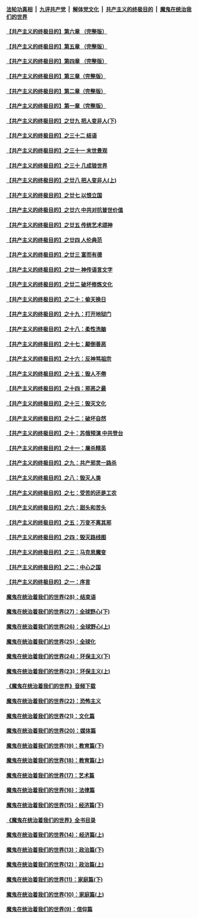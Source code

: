 

####  [法轮功真相](../../../../basic/blob/master/README.md?t=07100402) &nbsp;|&nbsp; [九评共产党](../../../../9ping.md/blob/master/README.md?t=07100402) &nbsp;|&nbsp; [解体党文化](../../../../jtdwh.md/blob/master/README.md?t=07100402)  &nbsp;|&nbsp; [共产主义的终极目的](../../../../gczydzjmd.md/blob/master/README.md?t=07100402) &nbsp;|&nbsp; [魔鬼在统治我们的世界](../../../../mgztzwmdsj.md/blob/master/README.md?t=07100402) 

#### [【共产主义的终极目的】第六章 （完整版）](../pages/nsc422/n11428913.md?t=07100402) 

#### [【共产主义的终极目的】第五章 （完整版）](../pages/nsc422/n11428912.md?t=07100402) 

#### [【共产主义的终极目的】第四章 （完整版）](../pages/nsc422/n11428907.md?t=07100402) 

#### [【共产主义的终极目的】第三章（完整版）](../pages/nsc422/n11428848.md?t=07100402) 

#### [【共产主义的终极目的】第二章（完整版）](../pages/nsc422/n11428831.md?t=07100402) 

#### [【共产主义的终极目的】第一章（完整版）](../pages/nsc422/n11417651.md?t=07100402) 

#### [【共产主义的终极目的】之廿九 把人变非人(下)](../pages/nsc422/n11344140.md?t=07100402) 

#### [【共产主义的终极目的】之三十二 结语](../pages/nsc422/n11360535.md?t=07100402) 

#### [【共产主义的终极目的】之三十一 末世景观](../pages/nsc422/n11351129.md?t=07100402) 

#### [【共产主义的终极目的】之三十 几成狼世界](../pages/nsc422/n11348280.md?t=07100402) 

#### [【共产主义的终极目的】之廿八 把人变非人(上)](../pages/nsc422/n11340492.md?t=07100402) 

#### [【共产主义的终极目的】之廿七 以恨立国](../pages/nsc422/n11336944.md?t=07100402) 

#### [【共产主义的终极目的】之廿六 中共对抗普世价值](../pages/nsc422/n11324785.md?t=07100402) 

#### [【共产主义的终极目的】之廿五 传统艺术颂神](../pages/nsc422/n11296396.md?t=07100402) 

#### [【共产主义的终极目的】之廿四 人伦典范](../pages/nsc422/n11296397.md?t=07100402) 

#### [【共产主义的终极目的】之廿三 富而有德](../pages/nsc422/n11283598.md?t=07100402) 

#### [【共产主义的终极目的】之廿一 神传语言文字](../pages/nsc422/n11263265.md?t=07100402) 

#### [【共产主义的终极目的】之廿二 破坏修炼文化](../pages/nsc422/n11245728.md?t=07100402) 

#### [【共产主义的终极目的】之二十：偷天换日](../pages/nsc422/n11238846.md?t=07100402) 

#### [【共产主义的终极目的】之十九：打开地狱门](../pages/nsc422/n11206376.md?t=07100402) 

#### [【共产主义的终极目的】之十八：柔性洗脑](../pages/nsc422/n11199994.md?t=07100402) 

#### [【共产主义的终极目的】之十七：颠倒善恶](../pages/nsc422/n11179782.md?t=07100402) 

#### [【共产主义的终极目的】之十六：反神骂祖宗](../pages/nsc422/n11166798.md?t=07100402) 

#### [【共产主义的终极目的】之十五：毁人不倦](../pages/nsc422/n11166792.md?t=07100402) 

#### [【共产主义的终极目的】之十四：邪恶之最](../pages/nsc422/n11150249.md?t=07100402) 

#### [【共产主义的终极目的】之十三：毁灭文化](../pages/nsc422/n11135227.md?t=07100402) 

#### [【共产主义的终极目的】之十二：破坏自然](../pages/nsc422/n11135214.md?t=07100402) 

#### [【共产主义的终极目的】之十：苏俄预演 中共登台](../pages/nsc422/n11118424.md?t=07100402) 

#### [【共产主义的终极目的】之十一：屠杀精英](../pages/nsc422/n11118442.md?t=07100402) 

#### [【共产主义的终极目的】之九：共产邪灵一路杀](../pages/nsc422/n11114139.md?t=07100402) 

#### [【共产主义的终极目的】之八：毁灭人类](../pages/nsc422/n11108503.md?t=07100402) 

#### [【共产主义的终极目的】之七：受苦的还是工农](../pages/nsc422/n11101809.md?t=07100402) 

#### [【共产主义的终极目的】之六：甜头和苦头](../pages/nsc422/n11096971.md?t=07100402) 

#### [【共产主义的终极目的】之五：万变不离其邪](../pages/nsc422/n11091285.md?t=07100402) 

#### [【共产主义的终极目的】之四：毁灭路线图](../pages/nsc422/n11086284.md?t=07100402) 

#### [【共产主义的终极目的】之三：马克思魔变](../pages/nsc422/n11061941.md?t=07100402) 

#### [【共产主义的终极目的】之二：中心之国](../pages/nsc422/n11047728.md?t=07100402) 

#### [【共产主义的终极目的】之一：序言](../pages/nsc422/n11086077.md?t=07100402) 

#### [魔鬼在统治着我们的世界(28)：结束语](../pages/nsc422/n10936246.md?t=07100402) 

#### [魔鬼在统治着我们的世界(27)：全球野心(下)](../pages/nsc422/n10928319.md?t=07100402) 

#### [魔鬼在统治着我们的世界(26)：全球野心(上)](../pages/nsc422/n10900318.md?t=07100402) 

#### [魔鬼在统治着我们的世界(25)：全球化](../pages/nsc422/n10788205.md?t=07100402) 

#### [魔鬼在统治着我们的世界(24)：环保主义(下)](../pages/nsc422/n10695307.md?t=07100402) 

#### [魔鬼在统治着我们的世界(23)：环保主义(上)](../pages/nsc422/n10688613.md?t=07100402) 

#### [《魔鬼在统治着我们的世界》音频下载](../pages/nsc422/n10635553.md?t=07100402) 

#### [魔鬼在统治着我们的世界(22)：恐怖主义](../pages/nsc422/n10614727.md?t=07100402) 

#### [魔鬼在统治着我们的世界(21)：文化篇](../pages/nsc422/n10597706.md?t=07100402) 

#### [魔鬼在统治着我们的世界(20)：媒体篇](../pages/nsc422/n10586579.md?t=07100402) 

#### [魔鬼在统治着我们的世界(19)：教育篇(下)](../pages/nsc422/n10564808.md?t=07100402) 

#### [魔鬼在统治着我们的世界(18)：教育篇(上)](../pages/nsc422/n10526970.md?t=07100402) 

#### [魔鬼在统治着我们的世界(17)：艺术篇](../pages/nsc422/n10499093.md?t=07100402) 

#### [魔鬼在统治着我们的世界(16)：法律篇](../pages/nsc422/n10485969.md?t=07100402) 

#### [魔鬼在统治着我们的世界(15)：经济篇(下)](../pages/nsc422/n10469975.md?t=07100402) 

#### [《魔鬼在统治着我们的世界》全书目录](../pages/nsc422/n10464261.md?t=07100402) 

#### [魔鬼在统治着我们的世界(14)：经济篇(上)](../pages/nsc422/n10457370.md?t=07100402) 

#### [魔鬼在统治着我们的世界(13)：政治篇(下)](../pages/nsc422/n10448270.md?t=07100402) 

#### [魔鬼在统治着我们的世界(12)：政治篇(上)](../pages/nsc422/n10444576.md?t=07100402) 

#### [魔鬼在统治着我们的世界(11)：家庭篇(下)](../pages/nsc422/n10440961.md?t=07100402) 

#### [魔鬼在统治着我们的世界(10)：家庭篇(上)](../pages/nsc422/n10435448.md?t=07100402) 

#### [魔鬼在统治着我们的世界(9)：信仰篇](../pages/nsc422/n10432159.md?t=07100402) 


